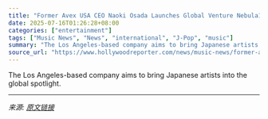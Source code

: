 ```yaml
---
title: "Former Avex USA CEO Naoki Osada Launches Global Venture Nebula17"
date: 2025-07-16T01:26:28+08:00
categories: ["entertainment"]
tags: ["Music News", "News", "international", "J-Pop", "music"]
summary: "The Los Angeles-based company aims to bring Japanese artists into the global spotlight."
source_url: "https://www.hollywoodreporter.com/news/music-news/former-avex-usa-ceo-naoki-osada-global-venture-nebula17-1236316071/"
---
```


The Los Angeles-based company aims to bring Japanese artists into the global spotlight.

---

*来源: [原文链接](https://www.hollywoodreporter.com/news/music-news/former-avex-usa-ceo-naoki-osada-global-venture-nebula17-1236316071/)*
